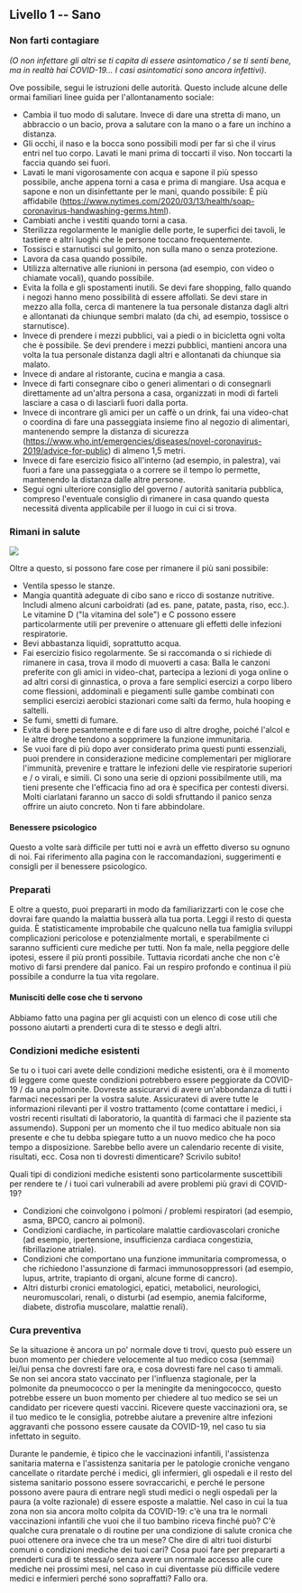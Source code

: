 ## Livello 1 -- Sano

### Non farti contagiare

*(O non infettare gli altri se ti capita di essere asintomatico / se ti senti bene, ma in realtà hai COVID-19... I casi asintomatici sono ancora infettivi)*.

Ove possibile, segui le istruzioni delle autorità. Questo include alcune delle ormai familiari linee guida per l'allontanamento sociale:

* Cambia il tuo modo di salutare. Invece di dare una stretta di mano, un abbraccio o un bacio, prova a salutare con la mano o a fare un inchino a distanza.
* Gli occhi, il naso e la bocca sono possibili modi per far sì che il virus entri nel tuo corpo. Lavati le mani prima di toccarti il viso. Non toccarti la faccia quando sei fuori.
* Lavati le mani vigorosamente con acqua e sapone il più spesso possibile, anche appena torni a casa e prima di mangiare. Usa acqua e sapone e non un disinfettante per le mani, quando possibile: È più affidabile (https://www.nytimes.com/2020/03/13/health/soap-coronavirus-handwashing-germs.html). 
* Cambiati anche i vestiti quando torni a casa. 
* Sterilizza regolarmente le maniglie delle porte, le superfici dei tavoli, le tastiere e altri luoghi che le persone toccano frequentemente.
* Tossisci e starnutisci sul gomito, non sulla mano o senza protezione. 
* Lavora da casa quando possibile.
* Utilizza alternative alle riunioni in persona (ad esempio, con video o chiamate vocali), quando possibile. 
* Evita la folla e gli spostamenti inutili. Se devi fare shopping, fallo quando i negozi hanno meno possibilità di essere affollati. Se devi stare in mezzo alla folla, cerca di mantenere la tua personale distanza dagli altri e allontanati da chiunque sembri malato (da chi, ad esempio, tossisce o starnutisce). 
* Invece di prendere i mezzi pubblici, vai a piedi o in bicicletta ogni volta che è possibile. Se devi prendere i mezzi pubblici, mantieni ancora una volta la tua personale distanza dagli altri e allontanati da chiunque sia malato. 
* Invece di andare al ristorante, cucina e mangia a casa. 
* Invece di farti consegnare cibo o generi alimentari o di consegnarli direttamente ad un'altra persona a casa, organizzati in modi di farteli lasciare a casa o di lasciarli fuori dalla porta. 
* Invece di incontrare gli amici per un caffè o un drink, fai una video-chat o coordina di fare una passeggiata insieme fino al negozio di alimentari, mantenendo sempre la distanza di sicurezza (https://www.who.int/emergencies/diseases/novel-coronavirus-2019/advice-for-public) di almeno 1,5 metri. 
* Invece di fare esercizio fisico all'interno (ad esempio, in palestra), vai fuori a fare una passeggiata o a correre se il tempo lo permette, mantenendo la distanza dalle altre persone. 
* Segui ogni ulteriore consiglio del governo / autorità sanitaria pubblica, compreso l'eventuale consiglio di rimanere in casa quando questa necessitá diventa applicabile per il luogo in cui ci si trova.


### Rimani in salute

![](/images/situps.png)

Oltre a questo, si possono fare cose per rimanere il più sani possibile:

* Ventila spesso le stanze.
* Mangia quantità adeguate di cibo sano e ricco di sostanze nutritive. Includi almeno alcuni carboidrati (ad es. pane, patate, pasta, riso, ecc.). Le vitamine D ("la vitamina del sole") e C possono essere particolarmente utili per prevenire o attenuare gli effetti delle infezioni respiratorie. 
* Bevi abbastanza liquidi, soprattutto acqua.
* Fai esercizio fisico regolarmente. Se si raccomanda o si richiede di rimanere in casa, trova il modo di muoverti a casa: Balla le canzoni preferite con gli amici in video-chat, partecipa a lezioni di yoga online o ad altri corsi di ginnastica, o prova a fare semplici esercizi a corpo libero come flessioni, addominali e piegamenti sulle gambe combinati con semplici esercizi aerobici stazionari come salti da fermo, hula hooping e saltelli. 
* Se fumi, smetti di fumare.
* Evita di bere pesantemente e di fare uso di altre droghe, poiché l'alcol e le altre droghe tendono a sopprimere la funzione immunitaria.
* Se vuoi fare di più dopo aver considerato prima questi punti essenziali, puoi prendere in considerazione medicine complementari  per migliorare l'immunità, prevenire e trattare le infezioni delle vie respiratorie superiori e / o virali, e simili. Ci sono una serie di opzioni possibilmente utili, ma tieni presente che l'efficacia fino ad ora è specifica per  contesti diversi. Molti ciarlatani faranno un sacco di soldi sfruttando il panico senza offrire un aiuto concreto. Non ti fare abbindolare. 

#### Benessere psicologico

Questo a volte sarà difficile per tutti noi e avrà un effetto diverso su ognuno di noi. Fai riferimento alla pagina con le raccomandazioni, suggerimenti e consigli per il benessere psicologico. 

### Preparati

E oltre a questo, puoi prepararti in modo da familiarizzarti con le cose che dovrai fare quando la malattia busserà alla tua porta. Leggi il resto di questa guida. È statisticamente improbabile che qualcuno nella tua famiglia sviluppi complicazioni pericolose e potenzialmente mortali, e sperabilmente ci saranno sufficienti cure mediche per tutti. Non fa male, nella peggiore delle ipotesi, essere il più pronti possibile. Tuttavia ricordati anche che non c'è motivo di farsi prendere dal panico. Fai un respiro profondo e continua il più possibile a condurre la tua vita regolare.

#### Munisciti delle cose che ti servono

Abbiamo fatto una pagina per gli acquisti con un elenco di cose utili che possono aiutarti a prenderti cura di te stesso e degli altri.

### Condizioni mediche esistenti

Se tu o i tuoi cari avete delle condizioni mediche esistenti, ora è il momento di leggere come queste condizioni potrebbero essere peggiorate da COVID-19 / da una polmonite. Dovreste assicurarvi di avere un'abbondanza di tutti i farmaci necessari per la vostra salute. Assicuratevi di avere tutte le informazioni rilevanti per il vostro trattamento (come contattare i medici, i vostri recenti risultati di laboratorio, la quantità di farmaci che il paziente sta assumendo). Supponi per un momento che il tuo medico abituale non sia presente e che tu debba spiegare tutto a un nuovo medico che ha poco tempo a disposizione. Sarebbe bello avere un calendario recente di visite, risultati, ecc. Cosa non ti dovresti dimenticare? Scrivilo subito!

Quali tipi di condizioni mediche esistenti sono particolarmente suscettibili per rendere te / i tuoi cari vulnerabili ad avere problemi più gravi di COVID-19?
- Condizioni che coinvolgono i polmoni / problemi respiratori (ad esempio, asma, BPCO, cancro ai polmoni).
- Condizioni cardiache, in particolare malattie cardiovascolari croniche (ad esempio, ipertensione, insufficienza cardiaca congestizia, fibrillazione atriale).
- Condizioni che comportano una funzione immunitaria compromessa, o che richiedono l'assunzione di farmaci immunosoppressori (ad esempio, lupus, artrite, trapianto di organi, alcune forme di cancro).
- Altri disturbi cronici ematologici, epatici, metabolici, neurologici, neuromuscolari, renali, o disturbi (ad esempio, anemia falciforme, diabete, distrofia muscolare, malattie renali). 

### Cura preventiva

Se la situazione è ancora un po' normale dove ti trovi, questo può essere un buon momento per chiedere velocemente al tuo medico cosa (semmai) lei/lui pensa che dovresti fare ora, e cosa dovresti fare nel caso ti ammali. Se non sei ancora stato vaccinato per l'influenza stagionale, per la polmonite da pneumococco o per la meningite da meningococco, questo potrebbe essere un buon momento per chiedere al tuo medico se sei un candidato per ricevere questi vaccini. Ricevere queste vaccinazioni ora, se il tuo medico te le consiglia, potrebbe aiutare a prevenire altre infezioni aggravanti che possono essere causate da COVID-19, nel caso tu sia infettato in seguito. 

Durante le pandemie, è tipico che le vaccinazioni infantili, l'assistenza sanitaria materna e l'assistenza sanitaria per le patologie croniche vengano cancellate o ritardate perché i medici, gli infermieri, gli ospedali e il resto del sistema sanitario possono essere sovraccarichi, e perché le persone possono avere paura di entrare negli studi medici o negli ospedali per la paura (a volte razionale) di essere esposte a malattie. Nel caso in cui la tua zona non sia ancora molto colpita da COVID-19: c'è una tra le normali vaccinazioni infantili che vuoi che il tuo bambino riceva finché può? C'è qualche cura prenatale o di routine per una condizione di salute cronica che puoi ottenere ora invece che tra un mese? Che dire di altri tuoi disturbi comuni o condizioni mediche dei tuoi cari? Cosa puoi fare per prepararti a prenderti cura di te stessa/o senza avere un normale accesso alle cure mediche nei prossimi mesi, nel caso in cui diventasse più difficile vedere medici e infermieri perché sono sopraffatti? Fallo ora. 
